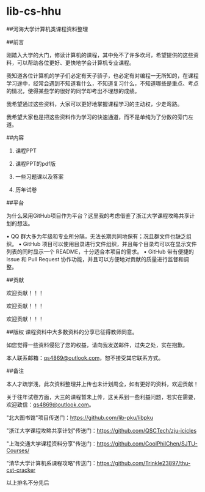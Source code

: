 # lib-cs-hhu

##河海大学计算机类课程资料整理

##前言

刚踏入大学的大门，修读计算机的课程，其中免不了许多坎坷，希望提供的这些资料，可以帮助各位更好、更快地学会计算机专业课程。

我知道各位计算机的学子们必定有天子骄子，也必定有对编程一无所知的，在课程学习途中，经常会遇到不知道看什么，不知道复习什么，不知道哪些是重点、考点的情况，使得某些学的很好的同学却考出不理想的成绩。

我希望通过这些资料，大家可以更好地掌握课程学习的主动权，少走弯路。

我希望大家也是把这些资料作为学习的快速通道，而不是单纯为了分数的旁门左道。

##内容

1. 课程PPT

2. 课程PPT的pdf版

3. 一些习题课以及答案

4. 历年试卷

##平台

为什么采用GitHub项目作为平台？这里我的考虑借鉴了浙江大学课程攻略共享计划的想法。

• QQ 群大多为年级和专业所分隔，无法长期共同地保有；况且群文件也缺乏组织。
• GitHub 项目可以使用目录进行文件组织，并且每个目录均可以在显示文件列表的同时显示一个 README，十分适合本项目的需求。
• GitHub 带有便捷的 Issue 和 Pull Request 协作功能，并且可以方便地对贡献的质量进行监督和调整。

##贡献

欢迎贡献！！！

欢迎贡献！！！

欢迎贡献！！！

##版权
课程资料中大多数资料的分享已征得教师同意。

如您觉得一些资料侵犯了您的权益，请向我发送邮件，过失之处，实在抱歉。

本人联系邮箱：qs4869@outlook.com，恕不接受其它联系方式。

##备注

本人才疏学浅，此次资料整理并上传也未计划周全，如有更好的资料，欢迎贡献！

关于往年试卷方面，大三的课程暂未上传，这关系到一些利益问题，若实在需要，欢迎致信：qs4869@outlook.com。

"北大图书馆"项目传送门：https://github.com/lib-pku/libpku

"浙江大学课程攻略共享计划"传送门：https://github.com/QSCTech/zju-icicles

"上海交通大学课程资料分享"传送门：https://github.com/CoolPhilChen/SJTU-Courses/

"清华大学计算机系课程攻略"传送门：https://github.com/Trinkle23897/thu-cst-cracker

以上排名不分先后
